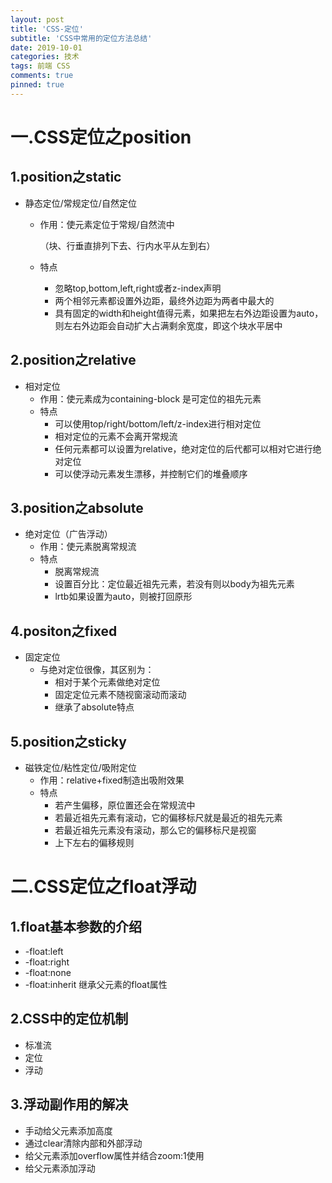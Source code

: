 ```yaml
---
layout: post
title: 'CSS-定位'
subtitle: 'CSS中常用的定位方法总结'
date: 2019-10-01
categories: 技术
tags: 前端 CSS
comments: true
pinned: true
---
```




# 一.CSS定位之position

## 1.position之static

* 静态定位/常规定位/自然定位


  * 作用：使元素定位于常规/自然流中

    （块、行垂直排列下去、行内水平从左到右）

  * 特点

    * 忽略top,bottom,left,right或者z-index声明
    * 两个相邻元素都设置外边距，最终外边距为两者中最大的
    * 具有固定的width和height值得元素，如果把左右外边距设置为auto，则左右外边距会自动扩大占满剩余宽度，即这个块水平居中



## 2.position之relative

* 相对定位
  * 作用：使元素成为containing-block 是可定位的祖先元素
  * 特点
    * 可以使用top/right/bottom/left/z-index进行相对定位
    * 相对定位的元素不会离开常规流
    * 任何元素都可以设置为relative，绝对定位的后代都可以相对它进行绝对定位
    * 可以使浮动元素发生漂移，并控制它们的堆叠顺序



## 3.position之absolute

* 绝对定位（广告浮动）
  + 作用：使元素脱离常规流
  + 特点
    + 脱离常规流
    + 设置百分比：定位最近祖先元素，若没有则以body为祖先元素
    + lrtb如果设置为auto，则被打回原形



## 4.positon之fixed

* 固定定位
  * 与绝对定位很像，其区别为：
    * 相对于某个元素做绝对定位
    * 固定定位元素不随视窗滚动而滚动
    * 继承了absolute特点



## 5.position之sticky

* 磁铁定位/粘性定位/吸附定位
  * 作用：relative+fixed制造出吸附效果
  * 特点
    * 若产生偏移，原位置还会在常规流中
    * 若最近祖先元素有滚动，它的偏移标尺就是最近的祖先元素
    * 若最近祖先元素没有滚动，那么它的偏移标尺是视窗
    * 上下左右的偏移规则



# 二.CSS定位之float浮动

## 1.float基本参数的介绍

- -float:left
- -float:right
- -float:none
- -float:inherit                                    继承父元素的float属性

## 2.CSS中的定位机制

- 标准流
- 定位
- 浮动



## 3.浮动副作用的解决 

- 手动给父元素添加高度
- 通过clear清除内部和外部浮动
- 给父元素添加overflow属性并结合zoom:1使用
- 给父元素添加浮动

